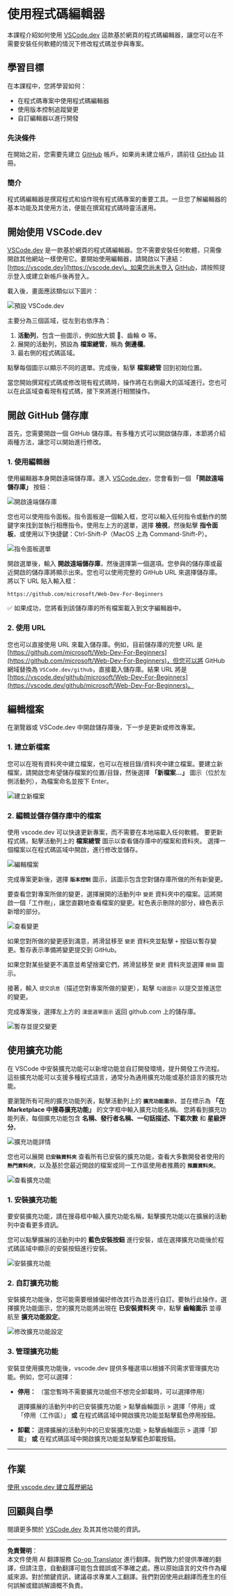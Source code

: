 <!--
CO_OP_TRANSLATOR_METADATA:
{
  "original_hash": "1ba61d96a11309a2a6ea507496dcf7e5",
  "translation_date": "2025-08-29T15:27:29+00:00",
  "source_file": "8-code-editor/1-using-a-code-editor/README.md",
  "language_code": "tw"
}
-->
# 使用程式碼編輯器

本課程介紹如何使用 [VSCode.dev](https://vscode.dev) 這款基於網頁的程式碼編輯器，讓您可以在不需要安裝任何軟體的情況下修改程式碼並參與專案。

## 學習目標

在本課程中，您將學習如何：

- 在程式碼專案中使用程式碼編輯器
- 使用版本控制追蹤變更
- 自訂編輯器以進行開發

### 先決條件

在開始之前，您需要先建立 [GitHub](https://github.com) 帳戶。如果尚未建立帳戶，請前往 [GitHub](https://github.com/) 註冊。

### 簡介

程式碼編輯器是撰寫程式和協作現有程式碼專案的重要工具。一旦您了解編輯器的基本功能及其使用方法，便能在撰寫程式碼時靈活運用。

## 開始使用 VSCode.dev

[VSCode.dev](https://vscode.dev) 是一款基於網頁的程式碼編輯器。您不需要安裝任何軟體，只需像開啟其他網站一樣使用它。要開始使用編輯器，請開啟以下連結：[https://vscode.dev](https://vscode.dev)。如果您尚未登入 [GitHub](https://github.com/)，請按照提示登入或建立新帳戶後再登入。

載入後，畫面應該類似以下圖片：

![預設 VSCode.dev](../../../../translated_images/default-vscode-dev.5d06881d65c1b3234ce50cd9ed3b0028e6031ad5f5b441bcbed96bfa6311f6d0.tw.png)

主要分為三個區域，從左到右依序為：

1. **活動列**，包含一些圖示，例如放大鏡 🔎、齒輪 ⚙️ 等。
2. 展開的活動列，預設為 **檔案總管**，稱為 **側邊欄**。
3. 最右側的程式碼區域。

點擊每個圖示以顯示不同的選單。完成後，點擊 **檔案總管** 回到初始位置。

當您開始撰寫程式碼或修改現有程式碼時，操作將在右側最大的區域進行。您也可以在此區域查看現有程式碼，接下來將進行相關操作。

## 開啟 GitHub 儲存庫

首先，您需要開啟一個 GitHub 儲存庫。有多種方式可以開啟儲存庫，本節將介紹兩種方法，讓您可以開始進行修改。

### 1. 使用編輯器

使用編輯器本身開啟遠端儲存庫。進入 [VSCode.dev](https://vscode.dev)，您會看到一個 **「開啟遠端儲存庫」** 按鈕：

![開啟遠端儲存庫](../../../../translated_images/open-remote-repository.bd9c2598b8949e7fc283cdfc8f4050c6205a7c7c6d3f78c4b135115d037d6fa2.tw.png)

您也可以使用指令面板。指令面板是一個輸入框，您可以輸入任何指令或動作的關鍵字來找到並執行相應指令。使用左上方的選單，選擇 **檢視**，然後點擊 **指令面板**，或使用以下快捷鍵：Ctrl-Shift-P（MacOS 上為 Command-Shift-P）。

![指令面板選單](../../../../translated_images/palette-menu.4946174e07f426226afcdad707d19b8d5150e41591c751c45b5dee213affef91.tw.png)

開啟選單後，輸入 **開啟遠端儲存庫**，然後選擇第一個選項。您參與的儲存庫或最近開啟的儲存庫將顯示出來。您也可以使用完整的 GitHub URL 來選擇儲存庫。將以下 URL 貼入輸入框：

```
https://github.com/microsoft/Web-Dev-For-Beginners
```

✅ 如果成功，您將看到該儲存庫的所有檔案載入到文字編輯器中。

### 2. 使用 URL

您也可以直接使用 URL 來載入儲存庫。例如，目前儲存庫的完整 URL 是 [https://github.com/microsoft/Web-Dev-For-Beginners](https://github.com/microsoft/Web-Dev-For-Beginners)，但您可以將 GitHub 網域替換為 `VSCode.dev/github`，直接載入儲存庫。結果 URL 將是 [https://vscode.dev/github/microsoft/Web-Dev-For-Beginners](https://vscode.dev/github/microsoft/Web-Dev-For-Beginners)。

## 編輯檔案

在瀏覽器或 VSCode.dev 中開啟儲存庫後，下一步是更新或修改專案。

### 1. 建立新檔案

您可以在現有資料夾中建立檔案，也可以在根目錄/資料夾中建立檔案。要建立新檔案，請開啟您希望儲存檔案的位置/目錄，然後選擇 **「新檔案...」** 圖示（位於左側活動列），為檔案命名並按下 Enter。

![建立新檔案](../../../../translated_images/create-new-file.2814e609c2af9aeb6c6fd53156c503ac91c3d538f9cac63073b2dd4a7631f183.tw.png)

### 2. 編輯並儲存儲存庫中的檔案

使用 vscode.dev 可以快速更新專案，而不需要在本地端載入任何軟體。
要更新程式碼，點擊活動列上的 **檔案總管** 圖示以查看儲存庫中的檔案和資料夾。
選擇一個檔案以在程式碼區域中開啟，進行修改並儲存。

![編輯檔案](../../../../translated_images/edit-a-file.52c0ee665ef19f08119d62d63f395dfefddc0a4deb9268d73bfe791f52c5807a.tw.png)

完成專案更新後，選擇 **`版本控制`** 圖示，該圖示包含您對儲存庫所做的所有新變更。

要查看您對專案所做的變更，選擇展開的活動列中 `變更` 資料夾中的檔案。這將開啟一個「工作樹」，讓您直觀地查看檔案的變更。紅色表示刪除的部分，綠色表示新增的部分。

![查看變更](../../../../translated_images/working-tree.c58eec08e6335c79cc708c0c220c0b7fea61514bd3c7fb7471905a864aceac7c.tw.png)

如果您對所做的變更感到滿意，將滑鼠移至 `變更` 資料夾並點擊 `+` 按鈕以暫存變更。暫存表示準備將變更提交到 GitHub。

如果您對某些變更不滿意並希望捨棄它們，將滑鼠移至 `變更` 資料夾並選擇 `撤銷` 圖示。

接著，輸入 `提交訊息`（描述您對專案所做的變更），點擊 `勾選圖示` 以提交並推送您的變更。

完成專案後，選擇左上方的 `漢堡選單圖示` 返回 github.com 上的儲存庫。

![暫存並提交變更](../../../../8-code-editor/images/edit-vscode.dev.gif)

## 使用擴充功能

在 VSCode 中安裝擴充功能可以新增功能並自訂開發環境，提升開發工作流程。這些擴充功能可以支援多種程式語言，通常分為通用擴充功能或基於語言的擴充功能。

要瀏覽所有可用的擴充功能列表，點擊活動列上的 **`擴充功能圖示`**，並在標示為 **「在 Marketplace 中搜尋擴充功能」** 的文字框中輸入擴充功能名稱。
您將看到擴充功能列表，每個擴充功能包含 **名稱、發行者名稱、一句話描述、下載次數** 和 **星級評分**。

![擴充功能詳情](../../../../translated_images/extension-details.9f8f1fd4e9eb2de5069ae413119eb8ee43172776383ebe2f7cf640e11df2e106.tw.png)

您也可以展開 **`已安裝資料夾`** 查看所有已安裝的擴充功能，查看大多數開發者使用的 **`熱門資料夾`**，以及基於您最近開啟的檔案或同一工作區使用者推薦的 **`推薦資料夾`**。

![查看擴充功能](../../../../translated_images/extensions.eca0e0c7f59a10b5c88be7fe24b3e32cca6b6058b35a49026c3a9d80b1813b7c.tw.png)

### 1. 安裝擴充功能

要安裝擴充功能，請在搜尋框中輸入擴充功能名稱，點擊擴充功能以在擴展的活動列中查看更多資訊。

您可以點擊擴展的活動列中的 **藍色安裝按鈕** 進行安裝，或在選擇擴充功能後於程式碼區域中顯示的安裝按鈕進行安裝。

![安裝擴充功能](../../../../8-code-editor/images/install-extension.gif)

### 2. 自訂擴充功能

安裝擴充功能後，您可能需要根據偏好修改其行為並進行自訂。要執行此操作，選擇擴充功能圖示，您的擴充功能將出現在 **已安裝資料夾** 中，點擊 **齒輪圖示** 並導航至 **擴充功能設定**。

![修改擴充功能設定](../../../../translated_images/extension-settings.21c752ae4f4cdb78a867f140ccd0680e04619d0c44bb4afb26373e54b829d934.tw.png)

### 3. 管理擴充功能

安裝並使用擴充功能後，vscode.dev 提供多種選項以根據不同需求管理擴充功能。例如，您可以選擇：

- **停用：** （當您暫時不需要擴充功能但不想完全卸載時，可以選擇停用）

    選擇擴展的活動列中的已安裝擴充功能 > 點擊齒輪圖示 > 選擇「停用」或「停用（工作區）」 **或** 在程式碼區域中開啟擴充功能並點擊藍色停用按鈕。

- **卸載：** 選擇擴展的活動列中的已安裝擴充功能 > 點擊齒輪圖示 > 選擇「卸載」 **或** 在程式碼區域中開啟擴充功能並點擊藍色卸載按鈕。

---

## 作業

[使用 vscode.dev 建立履歷網站](https://github.com/microsoft/Web-Dev-For-Beginners/blob/main/8-code-editor/1-using-a-code-editor/assignment.md)

## 回顧與自學

閱讀更多關於 [VSCode.dev](https://code.visualstudio.com/docs/editor/vscode-web?WT.mc_id=academic-0000-alfredodeza) 及其其他功能的資訊。

---

**免責聲明**：  
本文件使用 AI 翻譯服務 [Co-op Translator](https://github.com/Azure/co-op-translator) 進行翻譯。我們致力於提供準確的翻譯，但請注意，自動翻譯可能包含錯誤或不準確之處。應以原始語言的文件作為權威來源。對於關鍵資訊，建議尋求專業人工翻譯。我們對因使用此翻譯而產生的任何誤解或錯誤解讀概不負責。
